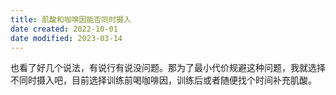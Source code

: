```yaml
---
title: 肌酸和咖啡因能否同时摄入
date created: 2022-10-01
date modified: 2023-03-14
---
```


也看了好几个说法，有说行有说没问题。那为了最小代价规避这种问题，我就选择不同时摄入吧，目前选择训练前喝咖啡因，训练后或者随便找个时间补充肌酸。
